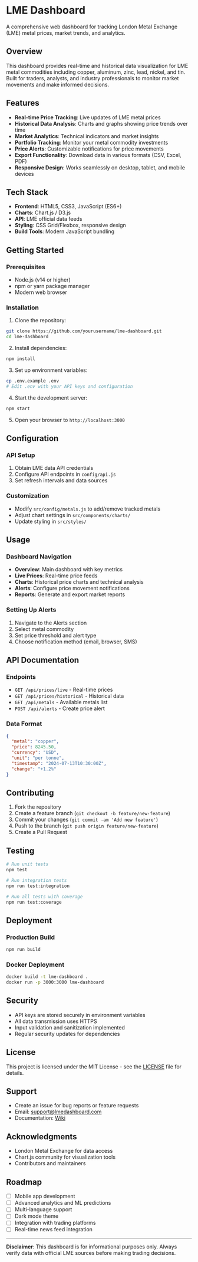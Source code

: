 # LME Dashboard

A comprehensive web dashboard for tracking London Metal Exchange (LME) metal prices, market trends, and analytics.

## Overview

This dashboard provides real-time and historical data visualization for LME metal commodities including copper, aluminum, zinc, lead, nickel, and tin. Built for traders, analysts, and industry professionals to monitor market movements and make informed decisions.

## Features

- **Real-time Price Tracking**: Live updates of LME metal prices
- **Historical Data Analysis**: Charts and graphs showing price trends over time
- **Market Analytics**: Technical indicators and market insights
- **Portfolio Tracking**: Monitor your metal commodity investments
- **Price Alerts**: Customizable notifications for price movements
- **Export Functionality**: Download data in various formats (CSV, Excel, PDF)
- **Responsive Design**: Works seamlessly on desktop, tablet, and mobile devices

## Tech Stack

- **Frontend**: HTML5, CSS3, JavaScript (ES6+)
- **Charts**: Chart.js / D3.js
- **API**: LME official data feeds
- **Styling**: CSS Grid/Flexbox, responsive design
- **Build Tools**: Modern JavaScript bundling

## Getting Started

### Prerequisites

- Node.js (v14 or higher)
- npm or yarn package manager
- Modern web browser

### Installation

1. Clone the repository:
```bash
git clone https://github.com/yourusername/lme-dashboard.git
cd lme-dashboard
```

2. Install dependencies:
```bash
npm install
```

3. Set up environment variables:
```bash
cp .env.example .env
# Edit .env with your API keys and configuration
```

4. Start the development server:
```bash
npm start
```

5. Open your browser to `http://localhost:3000`

## Configuration

### API Setup

1. Obtain LME data API credentials
2. Configure API endpoints in `config/api.js`
3. Set refresh intervals and data sources

### Customization

- Modify `src/config/metals.js` to add/remove tracked metals
- Adjust chart settings in `src/components/charts/`
- Update styling in `src/styles/`

## Usage

### Dashboard Navigation

- **Overview**: Main dashboard with key metrics
- **Live Prices**: Real-time price feeds
- **Charts**: Historical price charts and technical analysis
- **Alerts**: Configure price movement notifications
- **Reports**: Generate and export market reports

### Setting Up Alerts

1. Navigate to the Alerts section
2. Select metal commodity
3. Set price threshold and alert type
4. Choose notification method (email, browser, SMS)

## API Documentation

### Endpoints

- `GET /api/prices/live` - Real-time prices
- `GET /api/prices/historical` - Historical data
- `GET /api/metals` - Available metals list
- `POST /api/alerts` - Create price alert

### Data Format

```json
{
  "metal": "copper",
  "price": 8245.50,
  "currency": "USD",
  "unit": "per tonne",
  "timestamp": "2024-07-13T10:30:00Z",
  "change": "+1.2%"
}
```

## Contributing

1. Fork the repository
2. Create a feature branch (`git checkout -b feature/new-feature`)
3. Commit your changes (`git commit -am 'Add new feature'`)
4. Push to the branch (`git push origin feature/new-feature`)
5. Create a Pull Request

## Testing

```bash
# Run unit tests
npm test

# Run integration tests
npm run test:integration

# Run all tests with coverage
npm run test:coverage
```

## Deployment

### Production Build

```bash
npm run build
```

### Docker Deployment

```bash
docker build -t lme-dashboard .
docker run -p 3000:3000 lme-dashboard
```

## Security

- API keys are stored securely in environment variables
- All data transmission uses HTTPS
- Input validation and sanitization implemented
- Regular security updates for dependencies

## License

This project is licensed under the MIT License - see the [LICENSE](LICENSE) file for details.

## Support

- Create an issue for bug reports or feature requests
- Email: support@lmedashboard.com
- Documentation: [Wiki](https://github.com/yourusername/lme-dashboard/wiki)

## Acknowledgments

- London Metal Exchange for data access
- Chart.js community for visualization tools
- Contributors and maintainers

## Roadmap

- [ ] Mobile app development
- [ ] Advanced analytics and ML predictions
- [ ] Multi-language support
- [ ] Dark mode theme
- [ ] Integration with trading platforms
- [ ] Real-time news feed integration

---

**Disclaimer**: This dashboard is for informational purposes only. Always verify data with official LME sources before making trading decisions.